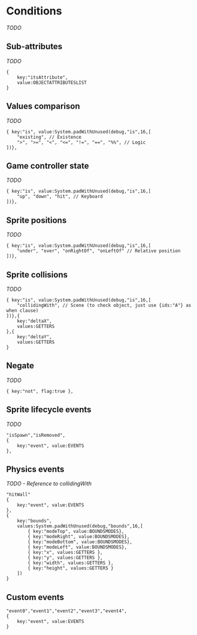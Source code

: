 # Conditions

_TODO_

## Sub-attributes

_TODO_

```
{
	key:"itsAttribute",
	value:OBJECTATTRIBUTESLIST
}
```

## Values comparison

_TODO_

```
{ key:"is", value:System.padWithUnused(debug,"is",16,[
	"existing", // Existence
	">", ">=", "<", "<=", "!=", "==", "%%", // Logic
])},
```

## Game controller state

_TODO_

```
{ key:"is", value:System.padWithUnused(debug,"is",16,[
	"up", "down", "hit", // Keyboard
])},
```

## Sprite positions

_TODO_

```
{ key:"is", value:System.padWithUnused(debug,"is",16,[
	"under", "over", "onRightOf", "onLeftOf" // Relative position
])},
```

## Sprite collisions

_TODO_

```
{ key:"is", value:System.padWithUnused(debug,"is",16,[
	"collidingWith", // Scene (to check object, just use {ids:"A"} as when clause)
])},{
	key:"deltaX",
	values:GETTERS
},{
	key:"deltaY",
	values:GETTERS
}
```

## Negate

_TODO_

```
{ key:"not", flag:true },
```

## Sprite lifecycle events

_TODO_

```
"isSpawn","isRemoved",
{
	key:"event", value:EVENTS
},
```

## Physics events

_TODO - Reference to collidingWith_

```
"hitWall"
{
	key:"event", value:EVENTS
},
{
	key:"bounds",
	values:System.padWithUnused(debug,"bounds",16,[
		{ key:"modeTop", value:BOUNDSMODES},
		{ key:"modeRight", value:BOUNDSMODES},
		{ key:"modeBottom", value:BOUNDSMODES},
		{ key:"modeLeft", value:BOUNDSMODES},
		{ key:"x", values:GETTERS },
		{ key:"y", values:GETTERS },
		{ key:"width", values:GETTERS },
		{ key:"height", values:GETTERS }
	])
}
```

## Custom events

```
"event0","event1","event2","event3","event4",
{
	key:"event", value:EVENTS
}
```

